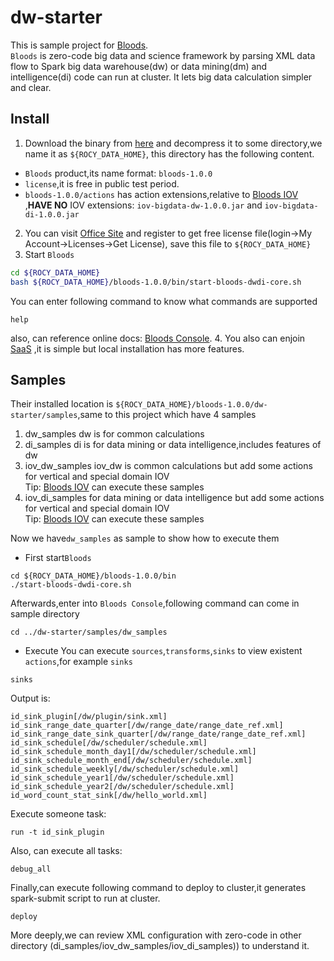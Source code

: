 # dw-starter
This is sample project for [Bloods](https://www.rocy-data.com/products/bigdata/bloods-dwdi-core).  
`Bloods` is zero-code big data and science framework by parsing XML data flow to Spark big data warehouse(dw) or data mining(dm) and intelligence(di) code can run at cluster. It lets big data calculation simpler and clear.
## Install
1. Download the binary from [here](https://www.rocy-data.com/downloads#bloods-dwdi-core) and decompress it to some directory,we name it as `${ROCY_DATA_HOME}`, this directory has the following content.
*  `Bloods` product,its name format: `bloods-1.0.0`
* `license`,it is free in public test period.
* `bloods-1.0.0/actions` has action extensions,relative to [Bloods IOV](https://www.rocy-data.com/docs/bloods_iov/#install) ,<strong>HAVE NO</strong> IOV extensions: `iov-bigdata-dw-1.0.0.jar` and `iov-bigdata-di-1.0.0.jar`
2. You can visit [Office Site](https://www.rocy-data.com) and register to get free license file(login->My Account->Licenses->Get License), save this file to `${ROCY_DATA_HOME}`
3. Start `Bloods`
```bash
cd ${ROCY_DATA_HOME}
bash ${ROCY_DATA_HOME}/bloods-1.0.0/bin/start-bloods-dwdi-core.sh
```
You can enter following command to know what commands are supported
```shell
help
```
also, can reference online docs: [Bloods Console](https://www.rocy-data.com/docs/bloods_console).
4. You also can enjoin [SaaS](https://www.rocy-data.com/nervous/face) ,it is simple but local installation has more features.

## Samples
Their installed location is  `${ROCY_DATA_HOME}/bloods-1.0.0/dw-starter/samples`,same to this project which have 4 samples
1. dw_samples
   dw is for common calculations
2. di_samples
   di is for data mining or data intelligence,includes features of dw
3. iov_dw_samples
   iov_dw is common calculations but add some actions for vertical and special domain IOV  
   Tip: [Bloods IOV](https://www.rocy-data.com/docs/bloods_iov) can execute these samples
4. iov_di_samples
   for data mining or data intelligence but add some actions for vertical and special domain IOV  
   Tip: [Bloods IOV](https://www.rocy-data.com/docs/bloods_iov) can execute these samples

Now we have`dw_samples` as sample to show how to execute them
* First start`Bloods`
```shell
cd ${ROCY_DATA_HOME}/bloods-1.0.0/bin
./start-bloods-dwdi-core.sh
```
Afterwards,enter into `Bloods Console`,following command can come in sample directory
```shell
cd ../dw-starter/samples/dw_samples
```
* Execute
  You can execute `sources`,`transforms`,`sinks` to view existent `actions`,for example `sinks`
```shell
sinks
```
Output is:
```shell
id_sink_plugin[/dw/plugin/sink.xml]                                             id_sink_range_date_quarter[/dw/range_date/range_date_ref.xml]               
id_sink_range_date_sink_quarter[/dw/range_date/range_date_ref.xml]              id_sink_schedule[/dw/scheduler/schedule.xml]                                
id_sink_schedule_month_day1[/dw/scheduler/schedule.xml]                         id_sink_schedule_month_end[/dw/scheduler/schedule.xml]                      
id_sink_schedule_weekly[/dw/scheduler/schedule.xml]                             id_sink_schedule_year1[/dw/scheduler/schedule.xml]                          
id_sink_schedule_year2[/dw/scheduler/schedule.xml]                              id_word_count_stat_sink[/dw/hello_world.xml]
```
Execute someone task:
```shell
run -t id_sink_plugin
```
Also, can execute all tasks:
```shell
debug_all
```
Finally,can execute following command to deploy to cluster,it generates spark-submit script to run at cluster.
```shell
deploy
```
More deeply,we can review XML configuration with zero-code in other directory (di_samples/iov_dw_samples/iov_di_samples)) to understand it.

